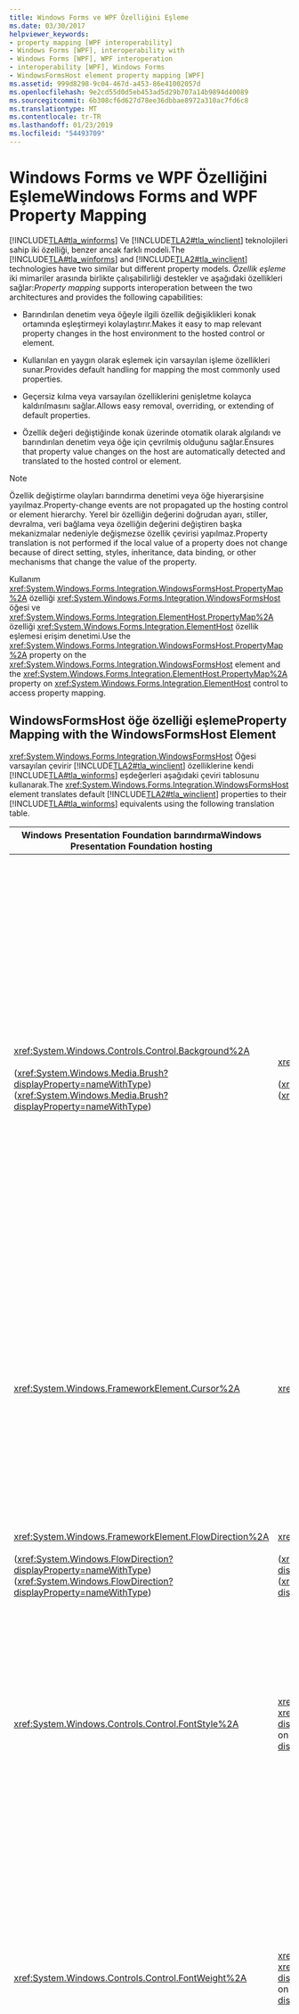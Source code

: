 ```yaml
---
title: Windows Forms ve WPF Özelliğini Eşleme
ms.date: 03/30/2017
helpviewer_keywords:
- property mapping [WPF interoperability]
- Windows Forms [WPF], interoperability with
- Windows Forms [WPF], WPF interoperation
- interoperability [WPF], Windows Forms
- WindowsFormsHost element property mapping [WPF]
ms.assetid: 999d8298-9c04-467d-a453-86e41002057d
ms.openlocfilehash: 9e2cd55d0d5eb453ad5d29b707a14b9894d40089
ms.sourcegitcommit: 6b308cf6d627d78ee36dbbae8972a310ac7fd6c8
ms.translationtype: MT
ms.contentlocale: tr-TR
ms.lasthandoff: 01/23/2019
ms.locfileid: "54493709"
---
```

# <a name="windows-forms-and-wpf-property-mapping"></a><span data-ttu-id="0d30c-102">Windows Forms ve WPF Özelliğini Eşleme</span><span class="sxs-lookup"><span data-stu-id="0d30c-102">Windows Forms and WPF Property Mapping</span></span>
<span data-ttu-id="0d30c-103">[!INCLUDE[TLA#tla_winforms](../../../../includes/tlasharptla-winforms-md.md)] Ve [!INCLUDE[TLA2#tla_winclient](../../../../includes/tla2sharptla-winclient-md.md)] teknolojileri sahip iki özelliği, benzer ancak farklı modeli.</span><span class="sxs-lookup"><span data-stu-id="0d30c-103">The [!INCLUDE[TLA#tla_winforms](../../../../includes/tlasharptla-winforms-md.md)] and [!INCLUDE[TLA2#tla_winclient](../../../../includes/tla2sharptla-winclient-md.md)] technologies have two similar but different property models.</span></span> <span data-ttu-id="0d30c-104">*Özellik eşleme* iki mimariler arasında birlikte çalışabilirliği destekler ve aşağıdaki özellikleri sağlar:</span><span class="sxs-lookup"><span data-stu-id="0d30c-104">*Property mapping* supports interoperation between the two architectures and provides the following capabilities:</span></span>  
  
-   <span data-ttu-id="0d30c-105">Barındırılan denetim veya öğeyle ilgili özellik değişiklikleri konak ortamında eşleştirmeyi kolaylaştırır.</span><span class="sxs-lookup"><span data-stu-id="0d30c-105">Makes it easy to map relevant property changes in the host environment to the hosted control or element.</span></span>  
  
-   <span data-ttu-id="0d30c-106">Kullanılan en yaygın olarak eşlemek için varsayılan işleme özellikleri sunar.</span><span class="sxs-lookup"><span data-stu-id="0d30c-106">Provides default handling for mapping the most commonly used properties.</span></span>  
  
-   <span data-ttu-id="0d30c-107">Geçersiz kılma veya varsayılan özelliklerini genişletme kolayca kaldırılmasını sağlar.</span><span class="sxs-lookup"><span data-stu-id="0d30c-107">Allows easy removal, overriding, or extending of default properties.</span></span>  
  
-   <span data-ttu-id="0d30c-108">Özellik değeri değiştiğinde konak üzerinde otomatik olarak algılandı ve barındırılan denetim veya öğe için çevrilmiş olduğunu sağlar.</span><span class="sxs-lookup"><span data-stu-id="0d30c-108">Ensures that property value changes on the host are automatically detected and translated to the hosted control or element.</span></span>  
  
> [!NOTE]
>  <span data-ttu-id="0d30c-109">Özellik değiştirme olayları barındırma denetimi veya öğe hiyerarşisine yayılmaz.</span><span class="sxs-lookup"><span data-stu-id="0d30c-109">Property-change events are not propagated up the hosting control or element hierarchy.</span></span> <span data-ttu-id="0d30c-110">Yerel bir özelliğin değerini doğrudan ayarı, stiller, devralma, veri bağlama veya özelliğin değerini değiştiren başka mekanizmalar nedeniyle değişmezse özellik çevirisi yapılmaz.</span><span class="sxs-lookup"><span data-stu-id="0d30c-110">Property translation is not performed if the local value of a property does not change because of direct setting, styles, inheritance, data binding, or other mechanisms that change the value of the property.</span></span>  
  
 <span data-ttu-id="0d30c-111">Kullanım <xref:System.Windows.Forms.Integration.WindowsFormsHost.PropertyMap%2A> özelliği <xref:System.Windows.Forms.Integration.WindowsFormsHost> öğesi ve <xref:System.Windows.Forms.Integration.ElementHost.PropertyMap%2A> özelliği <xref:System.Windows.Forms.Integration.ElementHost> özellik eşlemesi erişim denetimi.</span><span class="sxs-lookup"><span data-stu-id="0d30c-111">Use the <xref:System.Windows.Forms.Integration.WindowsFormsHost.PropertyMap%2A> property on the <xref:System.Windows.Forms.Integration.WindowsFormsHost> element and the <xref:System.Windows.Forms.Integration.ElementHost.PropertyMap%2A> property on <xref:System.Windows.Forms.Integration.ElementHost> control to access property mapping.</span></span>  
  
## <a name="property-mapping-with-the-windowsformshost-element"></a><span data-ttu-id="0d30c-112">WindowsFormsHost öğe özelliği eşleme</span><span class="sxs-lookup"><span data-stu-id="0d30c-112">Property Mapping with the WindowsFormsHost Element</span></span>  
 <span data-ttu-id="0d30c-113"><xref:System.Windows.Forms.Integration.WindowsFormsHost> Öğesi varsayılan çevirir [!INCLUDE[TLA2#tla_winclient](../../../../includes/tla2sharptla-winclient-md.md)] özelliklerine kendi [!INCLUDE[TLA#tla_winforms](../../../../includes/tlasharptla-winforms-md.md)] eşdeğerleri aşağıdaki çeviri tablosunu kullanarak.</span><span class="sxs-lookup"><span data-stu-id="0d30c-113">The <xref:System.Windows.Forms.Integration.WindowsFormsHost> element translates default [!INCLUDE[TLA2#tla_winclient](../../../../includes/tla2sharptla-winclient-md.md)] properties to their [!INCLUDE[TLA#tla_winforms](../../../../includes/tlasharptla-winforms-md.md)] equivalents using the following translation table.</span></span>  
  
|<span data-ttu-id="0d30c-114">Windows Presentation Foundation barındırma</span><span class="sxs-lookup"><span data-stu-id="0d30c-114">Windows Presentation Foundation hosting</span></span>|<span data-ttu-id="0d30c-115">Windows Forms</span><span class="sxs-lookup"><span data-stu-id="0d30c-115">Windows Forms</span></span>|<span data-ttu-id="0d30c-116">Birlikte çalışabilirlik davranışı</span><span class="sxs-lookup"><span data-stu-id="0d30c-116">Interoperation behavior</span></span>|  
|---------------------------------------------|-------------------|-----------------------------|  
|<xref:System.Windows.Controls.Control.Background%2A><br /><br /> <span data-ttu-id="0d30c-117">(<xref:System.Windows.Media.Brush?displayProperty=nameWithType>)</span><span class="sxs-lookup"><span data-stu-id="0d30c-117">(<xref:System.Windows.Media.Brush?displayProperty=nameWithType>)</span></span>|<xref:System.Windows.Forms.Control.BackColor%2A><br /><br /> <span data-ttu-id="0d30c-118">(<xref:System.Drawing.Color?displayProperty=nameWithType>)</span><span class="sxs-lookup"><span data-stu-id="0d30c-118">(<xref:System.Drawing.Color?displayProperty=nameWithType>)</span></span>|<span data-ttu-id="0d30c-119"><xref:System.Windows.Forms.Integration.WindowsFormsHost> Öğe kümeleri <xref:System.Windows.Forms.Control.BackColor%2A> barındırılan denetim özelliğini ve <xref:System.Windows.Forms.Control.BackgroundImage%2A> barındırılan denetim özelliği.</span><span class="sxs-lookup"><span data-stu-id="0d30c-119">The <xref:System.Windows.Forms.Integration.WindowsFormsHost> element sets the <xref:System.Windows.Forms.Control.BackColor%2A> property of the hosted control and the <xref:System.Windows.Forms.Control.BackgroundImage%2A> property of the hosted control.</span></span> <span data-ttu-id="0d30c-120">Eşleme, aşağıdaki kurallar kullanılarak gerçekleştirilir:</span><span class="sxs-lookup"><span data-stu-id="0d30c-120">Mapping is performed by using the following rules:</span></span><br /><br /> <span data-ttu-id="0d30c-121">-Eğer <xref:System.Windows.Controls.Control.Background%2A> düz bir renk dönüştürülür ve ayarlamak için kullanılan <xref:System.Windows.Forms.Control.BackColor%2A> barındırılan denetim özelliği.</span><span class="sxs-lookup"><span data-stu-id="0d30c-121">-   If <xref:System.Windows.Controls.Control.Background%2A> is a solid color, it is converted and used to set the <xref:System.Windows.Forms.Control.BackColor%2A> property of the hosted control.</span></span> <span data-ttu-id="0d30c-122"><xref:System.Windows.Forms.Control.BackColor%2A> Özelliği ayarlı değil barındırılan denetiminde barındırılan denetim değerini devralabileceğinden <xref:System.Windows.Forms.Control.BackColor%2A> özelliği.</span><span class="sxs-lookup"><span data-stu-id="0d30c-122">The <xref:System.Windows.Forms.Control.BackColor%2A> property is not set on the hosted control, because the hosted control can inherit the value of the <xref:System.Windows.Forms.Control.BackColor%2A> property.</span></span> <span data-ttu-id="0d30c-123">**Not:**  Barındırılan denetim saydamlık desteklemez.</span><span class="sxs-lookup"><span data-stu-id="0d30c-123">**Note:**  The hosted control does not support transparency.</span></span> <span data-ttu-id="0d30c-124">Atanan herhangi bir renk <xref:System.Windows.Forms.Control.BackColor%2A> 0xFF alfa değeri ile tam opak olması gerekir.</span><span class="sxs-lookup"><span data-stu-id="0d30c-124">Any color assigned to <xref:System.Windows.Forms.Control.BackColor%2A> must be fully opaque, with an alpha value of 0xFF.</span></span> <br /><br /> <span data-ttu-id="0d30c-125">-Eğer <xref:System.Windows.Controls.Control.Background%2A> düz bir renk değil <xref:System.Windows.Forms.Integration.WindowsFormsHost> denetimi oluşturur eşlemden <xref:System.Windows.Controls.Control.Background%2A> özelliği.</span><span class="sxs-lookup"><span data-stu-id="0d30c-125">-   If <xref:System.Windows.Controls.Control.Background%2A> is not a solid color, the <xref:System.Windows.Forms.Integration.WindowsFormsHost> control creates a bitmap from the <xref:System.Windows.Controls.Control.Background%2A> property.</span></span> <span data-ttu-id="0d30c-126"><xref:System.Windows.Forms.Integration.WindowsFormsHost> Denetimi bu bit eşlemi atayan <xref:System.Windows.Forms.Control.BackgroundImage%2A> barındırılan denetim özelliği.</span><span class="sxs-lookup"><span data-stu-id="0d30c-126">The <xref:System.Windows.Forms.Integration.WindowsFormsHost> control assigns this bitmap to the <xref:System.Windows.Forms.Control.BackgroundImage%2A> property of the hosted control.</span></span> <span data-ttu-id="0d30c-127">Bu, saydamlığa benzeyen bir efekti sağlar.</span><span class="sxs-lookup"><span data-stu-id="0d30c-127">This provides an effect which is similar to transparency.</span></span> <span data-ttu-id="0d30c-128">**Not:**  Bu davranışı geçersiz kılmak veya kaldırabilirsiniz <xref:System.Windows.Controls.Control.Background%2A> özellik eşlemesi.</span><span class="sxs-lookup"><span data-stu-id="0d30c-128">**Note:**  You can override this behavior or you can remove the <xref:System.Windows.Controls.Control.Background%2A> property mapping.</span></span>|  
|<xref:System.Windows.FrameworkElement.Cursor%2A>|<xref:System.Windows.Forms.Control.Cursor%2A>|<span data-ttu-id="0d30c-129">Varsayılan eşleme atandı değil, <xref:System.Windows.Forms.Integration.WindowsFormsHost> denetimi erişir, üst hiyerarşisi olan bir üst bulana kadar kendi <xref:System.Windows.FrameworkElement.Cursor%2A> özellik kümesi.</span><span class="sxs-lookup"><span data-stu-id="0d30c-129">If the default mapping has not been reassigned, <xref:System.Windows.Forms.Integration.WindowsFormsHost> control traverses its ancestor hierarchy until it finds an ancestor with its <xref:System.Windows.FrameworkElement.Cursor%2A> property set.</span></span> <span data-ttu-id="0d30c-130">Bu değer en yakın ilgili çevrilir [!INCLUDE[TLA#tla_winforms](../../../../includes/tlasharptla-winforms-md.md)] imleç.</span><span class="sxs-lookup"><span data-stu-id="0d30c-130">This value is translated to the closest corresponding [!INCLUDE[TLA#tla_winforms](../../../../includes/tlasharptla-winforms-md.md)] cursor.</span></span><br /><br /> <span data-ttu-id="0d30c-131">Varsayılan eşlemesini <xref:System.Windows.FrameworkElement.ForceCursor%2A> özelliği yok atadı, geçişi durdurur olan ilk üst <xref:System.Windows.FrameworkElement.ForceCursor%2A> kümesine `true`.</span><span class="sxs-lookup"><span data-stu-id="0d30c-131">If the default mapping for the <xref:System.Windows.FrameworkElement.ForceCursor%2A> property has not been reassigned, the traversal stops on the first ancestor with <xref:System.Windows.FrameworkElement.ForceCursor%2A> set to `true`.</span></span>|  
|<xref:System.Windows.FrameworkElement.FlowDirection%2A><br /><br /> <span data-ttu-id="0d30c-132">(<xref:System.Windows.FlowDirection?displayProperty=nameWithType>)</span><span class="sxs-lookup"><span data-stu-id="0d30c-132">(<xref:System.Windows.FlowDirection?displayProperty=nameWithType>)</span></span>|<xref:System.Windows.Forms.Control.RightToLeft%2A><br /><br /> <span data-ttu-id="0d30c-133">(<xref:System.Windows.Forms.RightToLeft?displayProperty=nameWithType>)</span><span class="sxs-lookup"><span data-stu-id="0d30c-133">(<xref:System.Windows.Forms.RightToLeft?displayProperty=nameWithType>)</span></span>|<span data-ttu-id="0d30c-134"><xref:System.Windows.FlowDirection.LeftToRight> eşlendiği <xref:System.Windows.Forms.RightToLeft.No>.</span><span class="sxs-lookup"><span data-stu-id="0d30c-134"><xref:System.Windows.FlowDirection.LeftToRight> maps to <xref:System.Windows.Forms.RightToLeft.No>.</span></span><br /><br /> <span data-ttu-id="0d30c-135"><xref:System.Windows.FlowDirection.RightToLeft> eşlendiği <xref:System.Windows.Forms.RightToLeft.Yes>.</span><span class="sxs-lookup"><span data-stu-id="0d30c-135"><xref:System.Windows.FlowDirection.RightToLeft> maps to <xref:System.Windows.Forms.RightToLeft.Yes>.</span></span><br /><br /> <span data-ttu-id="0d30c-136"><xref:System.Windows.Forms.RightToLeft.Inherit> eşlenmemiş.</span><span class="sxs-lookup"><span data-stu-id="0d30c-136"><xref:System.Windows.Forms.RightToLeft.Inherit> is not mapped.</span></span><br /><br /> <span data-ttu-id="0d30c-137"><xref:System.Windows.FlowDirection.RightToLeft?displayProperty=nameWithType> eşlendiği <xref:System.Windows.Forms.RightToLeft.Yes?displayProperty=nameWithType>.</span><span class="sxs-lookup"><span data-stu-id="0d30c-137"><xref:System.Windows.FlowDirection.RightToLeft?displayProperty=nameWithType> maps to <xref:System.Windows.Forms.RightToLeft.Yes?displayProperty=nameWithType>.</span></span>|  
|<xref:System.Windows.Controls.Control.FontStyle%2A>|<span data-ttu-id="0d30c-138"><xref:System.Drawing.Font.Style%2A> barındırılan denetim üzerinde <xref:System.Drawing.Font?displayProperty=nameWithType></span><span class="sxs-lookup"><span data-stu-id="0d30c-138"><xref:System.Drawing.Font.Style%2A> on the hosted control's <xref:System.Drawing.Font?displayProperty=nameWithType></span></span>|<span data-ttu-id="0d30c-139">Dizi [!INCLUDE[TLA2#tla_winclient](../../../../includes/tla2sharptla-winclient-md.md)] özellikleri, karşılık gelen içine çevrilir <xref:System.Drawing.Font>.</span><span class="sxs-lookup"><span data-stu-id="0d30c-139">The set of [!INCLUDE[TLA2#tla_winclient](../../../../includes/tla2sharptla-winclient-md.md)] properties is translated into a corresponding <xref:System.Drawing.Font>.</span></span> <span data-ttu-id="0d30c-140">Bu özelliklerden biri değiştiğinde yeni bir <xref:System.Drawing.Font> oluşturulur.</span><span class="sxs-lookup"><span data-stu-id="0d30c-140">When one of these properties changes, a new <xref:System.Drawing.Font> is created.</span></span> <span data-ttu-id="0d30c-141">İçin <xref:System.Windows.FontStyles.Normal%2A>: <xref:System.Drawing.FontStyle.Italic> devre dışı bırakıldı.</span><span class="sxs-lookup"><span data-stu-id="0d30c-141">For <xref:System.Windows.FontStyles.Normal%2A>: <xref:System.Drawing.FontStyle.Italic> is disabled.</span></span> <span data-ttu-id="0d30c-142">İçin <xref:System.Windows.FontStyles.Italic%2A> veya <xref:System.Windows.FontStyles.Oblique%2A>: <xref:System.Drawing.FontStyle.Italic> etkinleştirilir.</span><span class="sxs-lookup"><span data-stu-id="0d30c-142">For <xref:System.Windows.FontStyles.Italic%2A> or <xref:System.Windows.FontStyles.Oblique%2A>: <xref:System.Drawing.FontStyle.Italic> is enabled.</span></span>|  
|<xref:System.Windows.Controls.Control.FontWeight%2A>|<span data-ttu-id="0d30c-143"><xref:System.Drawing.Font.Style%2A> barındırılan denetim üzerinde <xref:System.Drawing.Font?displayProperty=nameWithType></span><span class="sxs-lookup"><span data-stu-id="0d30c-143"><xref:System.Drawing.Font.Style%2A> on the hosted control's <xref:System.Drawing.Font?displayProperty=nameWithType></span></span>|<span data-ttu-id="0d30c-144">Dizi [!INCLUDE[TLA2#tla_winclient](../../../../includes/tla2sharptla-winclient-md.md)] özellikleri, karşılık gelen içine çevrilir <xref:System.Drawing.Font>.</span><span class="sxs-lookup"><span data-stu-id="0d30c-144">The set of [!INCLUDE[TLA2#tla_winclient](../../../../includes/tla2sharptla-winclient-md.md)] properties is translated into a corresponding <xref:System.Drawing.Font>.</span></span> <span data-ttu-id="0d30c-145">Bu özelliklerden biri değiştiğinde yeni bir <xref:System.Drawing.Font> oluşturulur.</span><span class="sxs-lookup"><span data-stu-id="0d30c-145">When one of these properties changes, a new <xref:System.Drawing.Font> is created.</span></span> <span data-ttu-id="0d30c-146">İçin <xref:System.Windows.FontWeights.Black%2A>, <xref:System.Windows.FontWeights.Bold%2A>, <xref:System.Windows.FontWeights.DemiBold%2A>, <xref:System.Windows.FontWeights.ExtraBold%2A>, <xref:System.Windows.FontWeights.Heavy%2A>, <xref:System.Windows.FontWeights.Medium%2A>, <xref:System.Windows.FontWeights.SemiBold%2A>, veya <xref:System.Windows.FontWeights.UltraBold%2A>: <xref:System.Drawing.FontStyle.Bold> etkinleştirilir.</span><span class="sxs-lookup"><span data-stu-id="0d30c-146">For <xref:System.Windows.FontWeights.Black%2A>, <xref:System.Windows.FontWeights.Bold%2A>, <xref:System.Windows.FontWeights.DemiBold%2A>, <xref:System.Windows.FontWeights.ExtraBold%2A>, <xref:System.Windows.FontWeights.Heavy%2A>, <xref:System.Windows.FontWeights.Medium%2A>, <xref:System.Windows.FontWeights.SemiBold%2A>, or <xref:System.Windows.FontWeights.UltraBold%2A>: <xref:System.Drawing.FontStyle.Bold> is enabled.</span></span> <span data-ttu-id="0d30c-147">İçin <xref:System.Windows.FontWeights.ExtraLight%2A>, <xref:System.Windows.FontWeights.Light%2A>, <xref:System.Windows.FontWeights.Normal%2A>, <xref:System.Windows.FontWeights.Regular%2A>, <xref:System.Windows.FontWeights.Thin%2A>, veya <xref:System.Windows.FontWeights.UltraLight%2A>: <xref:System.Drawing.FontStyle.Bold> devre dışı bırakıldı.</span><span class="sxs-lookup"><span data-stu-id="0d30c-147">For <xref:System.Windows.FontWeights.ExtraLight%2A>, <xref:System.Windows.FontWeights.Light%2A>, <xref:System.Windows.FontWeights.Normal%2A>, <xref:System.Windows.FontWeights.Regular%2A>, <xref:System.Windows.FontWeights.Thin%2A>, or <xref:System.Windows.FontWeights.UltraLight%2A>: <xref:System.Drawing.FontStyle.Bold> is disabled.</span></span>|  
|<xref:System.Windows.Controls.Control.FontFamily%2A><br /><br /> <xref:System.Windows.Controls.Control.FontSize%2A><br /><br /> <xref:System.Windows.Controls.Control.FontStretch%2A><br /><br /> <xref:System.Windows.Controls.Control.FontStyle%2A><br /><br /> <xref:System.Windows.Controls.Control.FontWeight%2A>|<xref:System.Windows.Forms.Control.Font%2A><br /><br /> <span data-ttu-id="0d30c-148">(<xref:System.Drawing.Font?displayProperty=nameWithType>)</span><span class="sxs-lookup"><span data-stu-id="0d30c-148">(<xref:System.Drawing.Font?displayProperty=nameWithType>)</span></span>|<span data-ttu-id="0d30c-149">Dizi [!INCLUDE[TLA2#tla_winclient](../../../../includes/tla2sharptla-winclient-md.md)] özellikleri, karşılık gelen içine çevrilir <xref:System.Drawing.Font>.</span><span class="sxs-lookup"><span data-stu-id="0d30c-149">The set of [!INCLUDE[TLA2#tla_winclient](../../../../includes/tla2sharptla-winclient-md.md)] properties is translated into a corresponding <xref:System.Drawing.Font>.</span></span> <span data-ttu-id="0d30c-150">Bu özelliklerden biri değiştiğinde yeni bir <xref:System.Drawing.Font> oluşturulur.</span><span class="sxs-lookup"><span data-stu-id="0d30c-150">When one of these properties changes, a new <xref:System.Drawing.Font> is created.</span></span> <span data-ttu-id="0d30c-151">Barındırılan [!INCLUDE[TLA#tla_winforms](../../../../includes/tlasharptla-winforms-md.md)] denetimi yazı tipi boyutuna göre yeniden boyutlandırır.</span><span class="sxs-lookup"><span data-stu-id="0d30c-151">The hosted [!INCLUDE[TLA#tla_winforms](../../../../includes/tlasharptla-winforms-md.md)] control resizes based on the font size.</span></span><br /><br /> <span data-ttu-id="0d30c-152">Yazı tipi boyutunu [!INCLUDE[TLA2#tla_winclient](../../../../includes/tla2sharptla-winclient-md.md)] bir doksan altıda ve inç olarak ifade edilen [!INCLUDE[TLA#tla_winforms](../../../../includes/tlasharptla-winforms-md.md)] inç bir yetmiş saniye olarak.</span><span class="sxs-lookup"><span data-stu-id="0d30c-152">Font size in [!INCLUDE[TLA2#tla_winclient](../../../../includes/tla2sharptla-winclient-md.md)] is expressed as one ninety-sixth of an inch, and in [!INCLUDE[TLA#tla_winforms](../../../../includes/tlasharptla-winforms-md.md)] as one seventy-second of an inch.</span></span> <span data-ttu-id="0d30c-153">Karşılık gelen dönüştürmedir:</span><span class="sxs-lookup"><span data-stu-id="0d30c-153">The corresponding conversion is:</span></span><br /><br /> [!INCLUDE[TLA#tla_winforms](../../../../includes/tlasharptla-winforms-md.md)] <span data-ttu-id="0d30c-154">yazı tipi boyutu = [!INCLUDE[TLA2#tla_winclient](../../../../includes/tla2sharptla-winclient-md.md)] yazı tipi boyutu \* 72.0 / 96.0.</span><span class="sxs-lookup"><span data-stu-id="0d30c-154">font size = [!INCLUDE[TLA2#tla_winclient](../../../../includes/tla2sharptla-winclient-md.md)] font size \* 72.0 / 96.0.</span></span>|  
|<xref:System.Windows.Controls.Control.Foreground%2A><br /><br /> <span data-ttu-id="0d30c-155">(<xref:System.Windows.Media.Brush?displayProperty=nameWithType>)</span><span class="sxs-lookup"><span data-stu-id="0d30c-155">(<xref:System.Windows.Media.Brush?displayProperty=nameWithType>)</span></span>|<xref:System.Windows.Forms.Control.ForeColor%2A><br /><br /> <span data-ttu-id="0d30c-156">(<xref:System.Drawing.Color?displayProperty=nameWithType>)</span><span class="sxs-lookup"><span data-stu-id="0d30c-156">(<xref:System.Drawing.Color?displayProperty=nameWithType>)</span></span>|<span data-ttu-id="0d30c-157"><xref:System.Windows.Controls.Control.Foreground%2A> Özellik eşlemesi, aşağıdaki kurallar kullanılarak gerçekleştirilir:</span><span class="sxs-lookup"><span data-stu-id="0d30c-157">The <xref:System.Windows.Controls.Control.Foreground%2A> property mapping is performed by using the following rules:</span></span><br /><br /> <span data-ttu-id="0d30c-158">-Eğer <xref:System.Windows.Controls.Control.Foreground%2A> olduğu bir <xref:System.Windows.Media.SolidColorBrush>, kullanın <xref:System.Windows.Media.SolidColorBrush.Color%2A> için <xref:System.Windows.Forms.Control.ForeColor%2A>.</span><span class="sxs-lookup"><span data-stu-id="0d30c-158">-   If <xref:System.Windows.Controls.Control.Foreground%2A> is a <xref:System.Windows.Media.SolidColorBrush>, use <xref:System.Windows.Media.SolidColorBrush.Color%2A> for <xref:System.Windows.Forms.Control.ForeColor%2A>.</span></span><br /><span data-ttu-id="0d30c-159">-Eğer <xref:System.Windows.Controls.Control.Foreground%2A> olduğu bir <xref:System.Windows.Media.GradientBrush>, rengi kullanma <xref:System.Windows.Media.GradientStop> için en düşük bir uzaklık değeri ile <xref:System.Windows.Forms.Control.ForeColor%2A>.</span><span class="sxs-lookup"><span data-stu-id="0d30c-159">-   If <xref:System.Windows.Controls.Control.Foreground%2A> is a <xref:System.Windows.Media.GradientBrush>, use the color of the <xref:System.Windows.Media.GradientStop> with the lowest offset value for <xref:System.Windows.Forms.Control.ForeColor%2A>.</span></span><br /><span data-ttu-id="0d30c-160">-İçin diğer <xref:System.Windows.Media.Brush> yazın, bırakın <xref:System.Windows.Forms.Control.ForeColor%2A> değişmez.</span><span class="sxs-lookup"><span data-stu-id="0d30c-160">-   For any other <xref:System.Windows.Media.Brush> type, leave <xref:System.Windows.Forms.Control.ForeColor%2A> unchanged.</span></span> <span data-ttu-id="0d30c-161">Başka bir deyişle varsayılan değer kullanılır.</span><span class="sxs-lookup"><span data-stu-id="0d30c-161">This means the default is used.</span></span>|  
|<xref:System.Windows.UIElement.IsEnabled%2A>|<xref:System.Windows.Forms.Control.Enabled%2A>|<span data-ttu-id="0d30c-162">Zaman <xref:System.Windows.UIElement.IsEnabled%2A> ayarlanan <xref:System.Windows.Forms.Integration.WindowsFormsHost> öğe kümeleri <xref:System.Windows.Forms.Control.Enabled%2A> barındırılan denetim özelliği.</span><span class="sxs-lookup"><span data-stu-id="0d30c-162">When <xref:System.Windows.UIElement.IsEnabled%2A> is set, <xref:System.Windows.Forms.Integration.WindowsFormsHost> element sets the <xref:System.Windows.Forms.Control.Enabled%2A> property on the hosted control.</span></span>|  
|<xref:System.Windows.Controls.Control.Padding%2A>|<xref:System.Windows.Forms.Control.Padding%2A>|<span data-ttu-id="0d30c-163">Tüm dört değerden <xref:System.Windows.Forms.Control.Padding%2A> barındırılan özelliği [!INCLUDE[TLA#tla_winforms](../../../../includes/tlasharptla-winforms-md.md)] denetimi aynı ayarlanır <xref:System.Windows.Thickness> değeri.</span><span class="sxs-lookup"><span data-stu-id="0d30c-163">All four values of the <xref:System.Windows.Forms.Control.Padding%2A> property on the hosted [!INCLUDE[TLA#tla_winforms](../../../../includes/tlasharptla-winforms-md.md)] control are set to the same <xref:System.Windows.Thickness> value.</span></span><br /><br /> <span data-ttu-id="0d30c-164">-Değerleri büyük <xref:System.Int32.MaxValue> ayarlandığından <xref:System.Int32.MaxValue>.</span><span class="sxs-lookup"><span data-stu-id="0d30c-164">-   Values greater than <xref:System.Int32.MaxValue> are set to <xref:System.Int32.MaxValue>.</span></span><br /><span data-ttu-id="0d30c-165">-Değerleri küçüktür <xref:System.Int32.MinValue> ayarlandığından <xref:System.Int32.MinValue>.</span><span class="sxs-lookup"><span data-stu-id="0d30c-165">-   Values less than <xref:System.Int32.MinValue> are set to <xref:System.Int32.MinValue>.</span></span>|  
|<xref:System.Windows.UIElement.Visibility%2A>|<xref:System.Windows.Forms.Control.Visible%2A>|<span data-ttu-id="0d30c-166">-   <xref:System.Windows.Visibility.Visible> eşlendiği <xref:System.Windows.Forms.Control.Visible%2A>  =  `true`.</span><span class="sxs-lookup"><span data-stu-id="0d30c-166">-   <xref:System.Windows.Visibility.Visible> maps to <xref:System.Windows.Forms.Control.Visible%2A> = `true`.</span></span> <span data-ttu-id="0d30c-167">Barındırılan [!INCLUDE[TLA#tla_winforms](../../../../includes/tlasharptla-winforms-md.md)] denetimi görünür.</span><span class="sxs-lookup"><span data-stu-id="0d30c-167">The hosted [!INCLUDE[TLA#tla_winforms](../../../../includes/tlasharptla-winforms-md.md)] control is visible.</span></span> <span data-ttu-id="0d30c-168">Açık olarak ayarlama <xref:System.Windows.Forms.Control.Visible%2A> özelliği için barındırılan denetimde `false` önerilmez.</span><span class="sxs-lookup"><span data-stu-id="0d30c-168">Explicitly setting the <xref:System.Windows.Forms.Control.Visible%2A> property on the hosted control to `false` is not recommended.</span></span><br /><span data-ttu-id="0d30c-169">-   <xref:System.Windows.Visibility.Collapsed> eşlendiği <xref:System.Windows.Forms.Control.Visible%2A>  =  `true` veya `false`.</span><span class="sxs-lookup"><span data-stu-id="0d30c-169">-   <xref:System.Windows.Visibility.Collapsed> maps to <xref:System.Windows.Forms.Control.Visible%2A> = `true` or `false`.</span></span> <span data-ttu-id="0d30c-170">Barındırılan [!INCLUDE[TLA#tla_winforms](../../../../includes/tlasharptla-winforms-md.md)] denetimi çizilmez ve alanı daraltılır.</span><span class="sxs-lookup"><span data-stu-id="0d30c-170">The hosted [!INCLUDE[TLA#tla_winforms](../../../../includes/tlasharptla-winforms-md.md)] control is not drawn, and its area is collapsed.</span></span><br /><span data-ttu-id="0d30c-171">-   <xref:System.Windows.Visibility.Hidden> : Barındırılan [!INCLUDE[TLA#tla_winforms](../../../../includes/tlasharptla-winforms-md.md)] denetimi düzende yer kaplayan, ancak görünür değil.</span><span class="sxs-lookup"><span data-stu-id="0d30c-171">-   <xref:System.Windows.Visibility.Hidden> : The hosted [!INCLUDE[TLA#tla_winforms](../../../../includes/tlasharptla-winforms-md.md)] control occupies space in the layout, but is not visible.</span></span> <span data-ttu-id="0d30c-172">Bu durumda, <xref:System.Windows.Forms.Control.Visible%2A> özelliği `true`.</span><span class="sxs-lookup"><span data-stu-id="0d30c-172">In this case, the <xref:System.Windows.Forms.Control.Visible%2A> property is set to `true`.</span></span> <span data-ttu-id="0d30c-173">Açık olarak ayarlama <xref:System.Windows.Forms.Control.Visible%2A> özelliği için barındırılan denetimde `false` önerilmez.</span><span class="sxs-lookup"><span data-stu-id="0d30c-173">Explicitly setting the <xref:System.Windows.Forms.Control.Visible%2A> property on the hosted control to `false` is not recommended.</span></span>|  
  
 <span data-ttu-id="0d30c-174">Kapsayıcı öğeler üzerinde iliştirilmiş özellikler tarafından tam olarak desteklenmektedir <xref:System.Windows.Forms.Integration.WindowsFormsHost> öğesi.</span><span class="sxs-lookup"><span data-stu-id="0d30c-174">Attached properties on container elements are fully supported by the <xref:System.Windows.Forms.Integration.WindowsFormsHost> element.</span></span>  
  
 <span data-ttu-id="0d30c-175">Daha fazla bilgi için [izlenecek yol: WindowsFormsHost Öğesi kullanarak özellikleri eşleme](../../../../docs/framework/wpf/advanced/walkthrough-mapping-properties-using-the-windowsformshost-element.md).</span><span class="sxs-lookup"><span data-stu-id="0d30c-175">For more information, see [Walkthrough: Mapping Properties Using the WindowsFormsHost Element](../../../../docs/framework/wpf/advanced/walkthrough-mapping-properties-using-the-windowsformshost-element.md).</span></span>  
  
## <a name="updates-to-parent-properties"></a><span data-ttu-id="0d30c-176">Üst özellikleri için güncelleştirmeler</span><span class="sxs-lookup"><span data-stu-id="0d30c-176">Updates to Parent Properties</span></span>  
 <span data-ttu-id="0d30c-177">Çoğu üst özelliklerde yapılan değişiklikler, barındırılan alt denetimin bildirimleri neden.</span><span class="sxs-lookup"><span data-stu-id="0d30c-177">Changes to most parent properties cause notifications to the hosted child control.</span></span> <span data-ttu-id="0d30c-178">Aşağıdaki liste değerleri değiştiğinde bildirim neden olmaz özellikleri açıklar.</span><span class="sxs-lookup"><span data-stu-id="0d30c-178">The following list describes properties which do not cause notifications when their values change.</span></span>  
  
-   <xref:System.Windows.Controls.Control.Background%2A>  
  
-   <xref:System.Windows.FrameworkElement.Cursor%2A>  
  
-   <xref:System.Windows.FrameworkElement.ForceCursor%2A>  
  
-   <xref:System.Windows.UIElement.Visibility%2A>  
  
 <span data-ttu-id="0d30c-179">Örneğin değerini değiştirirseniz, <xref:System.Windows.Controls.Control.Background%2A> özelliği <xref:System.Windows.Forms.Integration.WindowsFormsHost> öğesi <xref:System.Windows.Forms.Control.BackColor%2A> barındırılan denetim özelliği değiştirmez.</span><span class="sxs-lookup"><span data-stu-id="0d30c-179">For example, if you change the value of the <xref:System.Windows.Controls.Control.Background%2A> property of the <xref:System.Windows.Forms.Integration.WindowsFormsHost> element, the <xref:System.Windows.Forms.Control.BackColor%2A> property of the hosted control does not change.</span></span>  
  
## <a name="property-mapping-with-the-elementhost-control"></a><span data-ttu-id="0d30c-180">ElementHost Denetimi ile özellik eşlemesi</span><span class="sxs-lookup"><span data-stu-id="0d30c-180">Property Mapping with the ElementHost Control</span></span>  
 <span data-ttu-id="0d30c-181">Yerleşik değişiklik bildirimi aşağıdaki özellikleri sağlar.</span><span class="sxs-lookup"><span data-stu-id="0d30c-181">The following properties provide built-in change notification.</span></span> <span data-ttu-id="0d30c-182">Çağırmayın <xref:System.Windows.FrameworkElement.OnPropertyChanged%2A> bu özellikleri eşlerken yöntemi:</span><span class="sxs-lookup"><span data-stu-id="0d30c-182">Do not call the <xref:System.Windows.FrameworkElement.OnPropertyChanged%2A> method when you are mapping these properties:</span></span>  
  
-   <span data-ttu-id="0d30c-183">AutoSize</span><span class="sxs-lookup"><span data-stu-id="0d30c-183">AutoSize</span></span>  
  
-   <span data-ttu-id="0d30c-184">Arka plan rengi</span><span class="sxs-lookup"><span data-stu-id="0d30c-184">BackColor</span></span>  
  
-   <span data-ttu-id="0d30c-185">BackgroundImage</span><span class="sxs-lookup"><span data-stu-id="0d30c-185">BackgroundImage</span></span>  
  
-   <span data-ttu-id="0d30c-186">BackgroundImageLayout</span><span class="sxs-lookup"><span data-stu-id="0d30c-186">BackgroundImageLayout</span></span>  
  
-   <span data-ttu-id="0d30c-187">BindingContext</span><span class="sxs-lookup"><span data-stu-id="0d30c-187">BindingContext</span></span>  
  
-   <span data-ttu-id="0d30c-188">CausesValidation</span><span class="sxs-lookup"><span data-stu-id="0d30c-188">CausesValidation</span></span>  
  
-   <span data-ttu-id="0d30c-189">ContextMenu</span><span class="sxs-lookup"><span data-stu-id="0d30c-189">ContextMenu</span></span>  
  
-   <span data-ttu-id="0d30c-190">ContextMenuStrip</span><span class="sxs-lookup"><span data-stu-id="0d30c-190">ContextMenuStrip</span></span>  
  
-   <span data-ttu-id="0d30c-191">İmleç</span><span class="sxs-lookup"><span data-stu-id="0d30c-191">Cursor</span></span>  
  
-   <span data-ttu-id="0d30c-192">Dock</span><span class="sxs-lookup"><span data-stu-id="0d30c-192">Dock</span></span>  
  
-   <span data-ttu-id="0d30c-193">Etkin</span><span class="sxs-lookup"><span data-stu-id="0d30c-193">Enabled</span></span>  
  
-   <span data-ttu-id="0d30c-194">Yazı tipi</span><span class="sxs-lookup"><span data-stu-id="0d30c-194">Font</span></span>  
  
-   <span data-ttu-id="0d30c-195">ForeColor</span><span class="sxs-lookup"><span data-stu-id="0d30c-195">ForeColor</span></span>  
  
-   <span data-ttu-id="0d30c-196">Konum</span><span class="sxs-lookup"><span data-stu-id="0d30c-196">Location</span></span>  
  
-   <span data-ttu-id="0d30c-197">Kenar boşluğu</span><span class="sxs-lookup"><span data-stu-id="0d30c-197">Margin</span></span>  
  
-   <span data-ttu-id="0d30c-198">Doldurma</span><span class="sxs-lookup"><span data-stu-id="0d30c-198">Padding</span></span>  
  
-   <span data-ttu-id="0d30c-199">Üst öğe</span><span class="sxs-lookup"><span data-stu-id="0d30c-199">Parent</span></span>  
  
-   <span data-ttu-id="0d30c-200">Bölge</span><span class="sxs-lookup"><span data-stu-id="0d30c-200">Region</span></span>  
  
-   <span data-ttu-id="0d30c-201">RightToLeft</span><span class="sxs-lookup"><span data-stu-id="0d30c-201">RightToLeft</span></span>  
  
-   <span data-ttu-id="0d30c-202">Boyut</span><span class="sxs-lookup"><span data-stu-id="0d30c-202">Size</span></span>  
  
-   <span data-ttu-id="0d30c-203">TabIndex</span><span class="sxs-lookup"><span data-stu-id="0d30c-203">TabIndex</span></span>  
  
-   <span data-ttu-id="0d30c-204">Sekme durağı</span><span class="sxs-lookup"><span data-stu-id="0d30c-204">TabStop</span></span>  
  
-   <span data-ttu-id="0d30c-205">Metin</span><span class="sxs-lookup"><span data-stu-id="0d30c-205">Text</span></span>  
  
-   <span data-ttu-id="0d30c-206">Görünür</span><span class="sxs-lookup"><span data-stu-id="0d30c-206">Visible</span></span>  
  
 <span data-ttu-id="0d30c-207"><xref:System.Windows.Forms.Integration.ElementHost> Denetimi varsayılan çevirir [!INCLUDE[TLA#tla_winforms](../../../../includes/tlasharptla-winforms-md.md)] özelliklerine kendi [!INCLUDE[TLA2#tla_winclient](../../../../includes/tla2sharptla-winclient-md.md)] eşdeğerleri aşağıdaki çeviri tablosunu kullanarak.</span><span class="sxs-lookup"><span data-stu-id="0d30c-207">The <xref:System.Windows.Forms.Integration.ElementHost> control translates default [!INCLUDE[TLA#tla_winforms](../../../../includes/tlasharptla-winforms-md.md)] properties to their [!INCLUDE[TLA2#tla_winclient](../../../../includes/tla2sharptla-winclient-md.md)] equivalents by using the following translation table.</span></span>  
  
 <span data-ttu-id="0d30c-208">Daha fazla bilgi için [izlenecek yol: ElementHost denetimini kullanarak özellikleri eşleme](../../../../docs/framework/wpf/advanced/walkthrough-mapping-properties-using-the-elementhost-control.md).</span><span class="sxs-lookup"><span data-stu-id="0d30c-208">For more information, see [Walkthrough: Mapping Properties Using the ElementHost Control](../../../../docs/framework/wpf/advanced/walkthrough-mapping-properties-using-the-elementhost-control.md).</span></span>  
  
|<span data-ttu-id="0d30c-209">Windows Forms barındırma</span><span class="sxs-lookup"><span data-stu-id="0d30c-209">Windows Forms hosting</span></span>|<span data-ttu-id="0d30c-210">Windows Presentation Foundation</span><span class="sxs-lookup"><span data-stu-id="0d30c-210">Windows Presentation Foundation</span></span>|<span data-ttu-id="0d30c-211">Birlikte çalışabilirlik davranışı</span><span class="sxs-lookup"><span data-stu-id="0d30c-211">Interoperation behavior</span></span>|  
|---------------------------|-------------------------------------|-----------------------------|  
|<xref:System.Windows.Forms.Control.BackColor%2A><br /><br /> <span data-ttu-id="0d30c-212">(<xref:System.Drawing.Color?displayProperty=nameWithType>)</span><span class="sxs-lookup"><span data-stu-id="0d30c-212">(<xref:System.Drawing.Color?displayProperty=nameWithType>)</span></span>|<xref:System.Windows.Controls.Control.Background%2A><br /><br /> <span data-ttu-id="0d30c-213">(<xref:System.Windows.Media.Brush?displayProperty=nameWithType>) barındırılan öğenin</span><span class="sxs-lookup"><span data-stu-id="0d30c-213">(<xref:System.Windows.Media.Brush?displayProperty=nameWithType>) on the hosted element</span></span>|<span data-ttu-id="0d30c-214">Bu özellik ayarı ile yeniden çizmeyi zorlar bir <xref:System.Windows.Media.ImageBrush>.</span><span class="sxs-lookup"><span data-stu-id="0d30c-214">Setting this property forces a repaint with an <xref:System.Windows.Media.ImageBrush>.</span></span> <span data-ttu-id="0d30c-215">Varsa <xref:System.Windows.Forms.Integration.ElementHost.BackColorTransparent%2A> özelliği `false` (varsayılan değer) bu <xref:System.Windows.Media.ImageBrush> görüntüsünü temel <xref:System.Windows.Forms.Integration.ElementHost> dahil olmak üzere, denetimi kendi <xref:System.Windows.Forms.Control.BackColor%2A>, <xref:System.Windows.Forms.Control.BackgroundImage%2A>, <xref:System.Windows.Forms.Control.BackgroundImageLayout%2A> özellikleri ve ekli Boya işleyicileri.</span><span class="sxs-lookup"><span data-stu-id="0d30c-215">If the <xref:System.Windows.Forms.Integration.ElementHost.BackColorTransparent%2A> property is set to `false` (the default value), this <xref:System.Windows.Media.ImageBrush> is based on the appearance of the <xref:System.Windows.Forms.Integration.ElementHost> control, including its <xref:System.Windows.Forms.Control.BackColor%2A>, <xref:System.Windows.Forms.Control.BackgroundImage%2A>, <xref:System.Windows.Forms.Control.BackgroundImageLayout%2A> properties, and any attached paint handlers.</span></span><br /><br /> <span data-ttu-id="0d30c-216">Varsa <xref:System.Windows.Forms.Integration.ElementHost.BackColorTransparent%2A> özelliği `true`, <xref:System.Windows.Media.ImageBrush> görüntüsünü temel <xref:System.Windows.Forms.Integration.ElementHost> üst öğenin dahil olmak üzere, denetimin üst <xref:System.Windows.Forms.Control.BackColor%2A>, <xref:System.Windows.Forms.Control.BackgroundImage%2A>, <xref:System.Windows.Forms.Control.BackgroundImageLayout%2A> özellikleri ve ekli Boya işleyicileri.</span><span class="sxs-lookup"><span data-stu-id="0d30c-216">If the <xref:System.Windows.Forms.Integration.ElementHost.BackColorTransparent%2A> property is set to `true`, the <xref:System.Windows.Media.ImageBrush> is based on the appearance of the <xref:System.Windows.Forms.Integration.ElementHost> control's parent, including the parent's <xref:System.Windows.Forms.Control.BackColor%2A>, <xref:System.Windows.Forms.Control.BackgroundImage%2A>, <xref:System.Windows.Forms.Control.BackgroundImageLayout%2A> properties, and any attached paint handlers.</span></span>|  
|<xref:System.Windows.Forms.Control.BackgroundImage%2A><br /><br /> <span data-ttu-id="0d30c-217">(<xref:System.Drawing.Image?displayProperty=nameWithType>)</span><span class="sxs-lookup"><span data-stu-id="0d30c-217">(<xref:System.Drawing.Image?displayProperty=nameWithType>)</span></span>|<xref:System.Windows.Controls.Control.Background%2A><br /><br /> <span data-ttu-id="0d30c-218">(<xref:System.Windows.Media.Brush?displayProperty=nameWithType>) barındırılan öğenin</span><span class="sxs-lookup"><span data-stu-id="0d30c-218">(<xref:System.Windows.Media.Brush?displayProperty=nameWithType>) on the hosted element</span></span>|<span data-ttu-id="0d30c-219">Bu özelliği ayarlamak için açıklanan aynı davranışa neden <xref:System.Windows.Forms.Control.BackColor%2A> eşleme.</span><span class="sxs-lookup"><span data-stu-id="0d30c-219">Setting this property causes the same behavior described for the <xref:System.Windows.Forms.Control.BackColor%2A> mapping.</span></span>|  
|<xref:System.Windows.Forms.Control.BackgroundImageLayout%2A>|<xref:System.Windows.Controls.Control.Background%2A><br /><br /> <span data-ttu-id="0d30c-220">(<xref:System.Windows.Media.Brush?displayProperty=nameWithType>) barındırılan öğenin</span><span class="sxs-lookup"><span data-stu-id="0d30c-220">(<xref:System.Windows.Media.Brush?displayProperty=nameWithType>) on the hosted element</span></span>|<span data-ttu-id="0d30c-221">Bu özelliği ayarlamak için açıklanan aynı davranışa neden <xref:System.Windows.Forms.Control.BackColor%2A> eşleme.</span><span class="sxs-lookup"><span data-stu-id="0d30c-221">Setting this property causes the same behavior described for the <xref:System.Windows.Forms.Control.BackColor%2A> mapping.</span></span>|  
|<xref:System.Windows.Forms.Control.Cursor%2A><br /><br /> <span data-ttu-id="0d30c-222">(<xref:System.Windows.Forms.Cursor?displayProperty=nameWithType>)</span><span class="sxs-lookup"><span data-stu-id="0d30c-222">(<xref:System.Windows.Forms.Cursor?displayProperty=nameWithType>)</span></span>|<xref:System.Windows.FrameworkElement.Cursor%2A><br /><br /> <span data-ttu-id="0d30c-223">(<xref:System.Windows.Input.Cursor?displayProperty=nameWithType>)</span><span class="sxs-lookup"><span data-stu-id="0d30c-223">(<xref:System.Windows.Input.Cursor?displayProperty=nameWithType>)</span></span>|<span data-ttu-id="0d30c-224">[!INCLUDE[TLA#tla_winforms](../../../../includes/tlasharptla-winforms-md.md)] Karşılık gelen standart imleç çevrilir [!INCLUDE[TLA2#tla_winclient](../../../../includes/tla2sharptla-winclient-md.md)] standart imleç.</span><span class="sxs-lookup"><span data-stu-id="0d30c-224">The [!INCLUDE[TLA#tla_winforms](../../../../includes/tlasharptla-winforms-md.md)] standard cursor is translated to the corresponding [!INCLUDE[TLA2#tla_winclient](../../../../includes/tla2sharptla-winclient-md.md)] standard cursor.</span></span> <span data-ttu-id="0d30c-225">Varsa [!INCLUDE[TLA#tla_winforms](../../../../includes/tlasharptla-winforms-md.md)] standart bir imleç değil varsayılan atanır.</span><span class="sxs-lookup"><span data-stu-id="0d30c-225">If the [!INCLUDE[TLA#tla_winforms](../../../../includes/tlasharptla-winforms-md.md)] is not a standard cursor, the default is assigned.</span></span>|  
|<xref:System.Windows.Forms.Control.Enabled%2A>|<xref:System.Windows.UIElement.IsEnabled%2A>|<span data-ttu-id="0d30c-226">Zaman <xref:System.Windows.Forms.Control.Enabled%2A> ayarlanan <xref:System.Windows.Forms.Integration.ElementHost> denetim kümeleri <xref:System.Windows.UIElement.IsEnabled%2A> barındırılan özelliği.</span><span class="sxs-lookup"><span data-stu-id="0d30c-226">When <xref:System.Windows.Forms.Control.Enabled%2A> is set, the <xref:System.Windows.Forms.Integration.ElementHost> control sets the <xref:System.Windows.UIElement.IsEnabled%2A> property on the hosted element.</span></span>|  
|<xref:System.Windows.Forms.Control.Font%2A><br /><br /> <span data-ttu-id="0d30c-227">(<xref:System.Drawing.Font?displayProperty=nameWithType>)</span><span class="sxs-lookup"><span data-stu-id="0d30c-227">(<xref:System.Drawing.Font?displayProperty=nameWithType>)</span></span>|<xref:System.Windows.Controls.Control.FontFamily%2A><br /><br /> <xref:System.Windows.Controls.Control.FontSize%2A><br /><br /> <xref:System.Windows.Controls.Control.FontStretch%2A><br /><br /> <xref:System.Windows.Controls.Control.FontStyle%2A><br /><br /> <xref:System.Windows.Controls.Control.FontWeight%2A>|<span data-ttu-id="0d30c-228"><xref:System.Windows.Forms.Control.Font%2A> Değerine karşılık gelen bir kümesi olarak çevrilir [!INCLUDE[TLA2#tla_winclient](../../../../includes/tla2sharptla-winclient-md.md)] yazı tipi özellikleri.</span><span class="sxs-lookup"><span data-stu-id="0d30c-228">The <xref:System.Windows.Forms.Control.Font%2A> value is translated into a corresponding set of [!INCLUDE[TLA2#tla_winclient](../../../../includes/tla2sharptla-winclient-md.md)] font properties.</span></span>|  
|<xref:System.Drawing.Font.Bold%2A>|<span data-ttu-id="0d30c-229"><xref:System.Windows.Controls.Control.FontWeight%2A> barındırılan</span><span class="sxs-lookup"><span data-stu-id="0d30c-229"><xref:System.Windows.Controls.Control.FontWeight%2A> on hosted element</span></span>|<span data-ttu-id="0d30c-230">Varsa <xref:System.Drawing.Font.Bold%2A> olduğu `true`, <xref:System.Windows.Controls.Control.FontWeight%2A> ayarlanır <xref:System.Windows.FontWeights.Bold%2A>.</span><span class="sxs-lookup"><span data-stu-id="0d30c-230">If <xref:System.Drawing.Font.Bold%2A> is `true`, <xref:System.Windows.Controls.Control.FontWeight%2A> is set to <xref:System.Windows.FontWeights.Bold%2A>.</span></span><br /><br /> <span data-ttu-id="0d30c-231">Varsa <xref:System.Drawing.Font.Bold%2A> olduğu `false`, <xref:System.Windows.Controls.Control.FontWeight%2A> ayarlanır <xref:System.Windows.FontWeights.Normal%2A>.</span><span class="sxs-lookup"><span data-stu-id="0d30c-231">If <xref:System.Drawing.Font.Bold%2A> is `false`, <xref:System.Windows.Controls.Control.FontWeight%2A> is set to <xref:System.Windows.FontWeights.Normal%2A>.</span></span>|  
|<xref:System.Drawing.Font.Italic%2A>|<span data-ttu-id="0d30c-232"><xref:System.Windows.Controls.Control.FontStyle%2A> barındırılan</span><span class="sxs-lookup"><span data-stu-id="0d30c-232"><xref:System.Windows.Controls.Control.FontStyle%2A> on hosted element</span></span>|<span data-ttu-id="0d30c-233">Varsa <xref:System.Drawing.Font.Italic%2A> olduğu `true`, <xref:System.Windows.Controls.Control.FontStyle%2A> ayarlanır <xref:System.Windows.FontStyles.Italic%2A>.</span><span class="sxs-lookup"><span data-stu-id="0d30c-233">If <xref:System.Drawing.Font.Italic%2A> is `true`, <xref:System.Windows.Controls.Control.FontStyle%2A> is set to <xref:System.Windows.FontStyles.Italic%2A>.</span></span><br /><br /> <span data-ttu-id="0d30c-234">Varsa <xref:System.Drawing.Font.Italic%2A> olduğu `false`, <xref:System.Windows.Controls.Control.FontStyle%2A> ayarlanır <xref:System.Windows.FontStyles.Normal%2A>.</span><span class="sxs-lookup"><span data-stu-id="0d30c-234">If <xref:System.Drawing.Font.Italic%2A> is `false`, <xref:System.Windows.Controls.Control.FontStyle%2A> is set to <xref:System.Windows.FontStyles.Normal%2A>.</span></span>|  
|<xref:System.Drawing.Font.Strikeout%2A>|<span data-ttu-id="0d30c-235"><xref:System.Windows.TextDecorations> barındırılan</span><span class="sxs-lookup"><span data-stu-id="0d30c-235"><xref:System.Windows.TextDecorations> on hosted element</span></span>|<span data-ttu-id="0d30c-236">Yalnızca barındırırken geçerli bir <xref:System.Windows.Controls.TextBlock> denetimi.</span><span class="sxs-lookup"><span data-stu-id="0d30c-236">Applies only when hosting a <xref:System.Windows.Controls.TextBlock> control.</span></span>|  
|<xref:System.Drawing.Font.Underline%2A>|<span data-ttu-id="0d30c-237"><xref:System.Windows.TextDecorations> barındırılan</span><span class="sxs-lookup"><span data-stu-id="0d30c-237"><xref:System.Windows.TextDecorations> on hosted element</span></span>|<span data-ttu-id="0d30c-238">Yalnızca barındırırken geçerli bir <xref:System.Windows.Controls.TextBlock> denetimi.</span><span class="sxs-lookup"><span data-stu-id="0d30c-238">Applies only when hosting a <xref:System.Windows.Controls.TextBlock> control.</span></span>|  
|<xref:System.Windows.Forms.Control.RightToLeft%2A><br /><br /> <span data-ttu-id="0d30c-239">(<xref:System.Windows.Forms.RightToLeft?displayProperty=nameWithType>)</span><span class="sxs-lookup"><span data-stu-id="0d30c-239">(<xref:System.Windows.Forms.RightToLeft?displayProperty=nameWithType>)</span></span>|<xref:System.Windows.FrameworkElement.FlowDirection%2A><br /><br /> <span data-ttu-id="0d30c-240">(<xref:System.Windows.FlowDirection>)</span><span class="sxs-lookup"><span data-stu-id="0d30c-240">(<xref:System.Windows.FlowDirection>)</span></span>|<span data-ttu-id="0d30c-241"><xref:System.Windows.Forms.RightToLeft.No> eşlendiği <xref:System.Windows.FlowDirection.LeftToRight>.</span><span class="sxs-lookup"><span data-stu-id="0d30c-241"><xref:System.Windows.Forms.RightToLeft.No> maps to <xref:System.Windows.FlowDirection.LeftToRight>.</span></span><br /><br /> <span data-ttu-id="0d30c-242"><xref:System.Windows.Forms.RightToLeft.Yes> eşlendiği <xref:System.Windows.FlowDirection.RightToLeft>.</span><span class="sxs-lookup"><span data-stu-id="0d30c-242"><xref:System.Windows.Forms.RightToLeft.Yes> maps to <xref:System.Windows.FlowDirection.RightToLeft>.</span></span>|  
|<xref:System.Windows.Forms.Control.Visible%2A>|<xref:System.Windows.UIElement.Visibility%2A>|<span data-ttu-id="0d30c-243"><xref:System.Windows.Forms.Integration.ElementHost> Denetim kümeleri <xref:System.Windows.UIElement.Visibility%2A> aşağıdaki kuralları kullanarak barındırılan öğesindeki özelliği:</span><span class="sxs-lookup"><span data-stu-id="0d30c-243">The <xref:System.Windows.Forms.Integration.ElementHost> control sets the <xref:System.Windows.UIElement.Visibility%2A> property on the hosted element by using the following rules:</span></span><br /><br /> <span data-ttu-id="0d30c-244">-   <xref:System.Windows.Forms.Control.Visible%2A> = `true` eşlendiği <xref:System.Windows.Visibility.Visible>.</span><span class="sxs-lookup"><span data-stu-id="0d30c-244">-   <xref:System.Windows.Forms.Control.Visible%2A> = `true` maps to <xref:System.Windows.Visibility.Visible>.</span></span><br /><span data-ttu-id="0d30c-245">-   <xref:System.Windows.Forms.Control.Visible%2A> = `false` eşlendiği <xref:System.Windows.Visibility.Hidden>.</span><span class="sxs-lookup"><span data-stu-id="0d30c-245">-   <xref:System.Windows.Forms.Control.Visible%2A> = `false` maps to <xref:System.Windows.Visibility.Hidden>.</span></span>|  
  
## <a name="see-also"></a><span data-ttu-id="0d30c-246">Ayrıca bkz.</span><span class="sxs-lookup"><span data-stu-id="0d30c-246">See also</span></span>
- <xref:System.Windows.Forms.Integration.ElementHost>
- <xref:System.Windows.Forms.Integration.WindowsFormsHost>
- [<span data-ttu-id="0d30c-247">WPF ve Win32 Birlikte Çalışması</span><span class="sxs-lookup"><span data-stu-id="0d30c-247">WPF and Win32 Interoperation</span></span>](../../../../docs/framework/wpf/advanced/wpf-and-win32-interoperation.md)
- [<span data-ttu-id="0d30c-248">WPF ve Windows Forms Birlikte Çalışması</span><span class="sxs-lookup"><span data-stu-id="0d30c-248">WPF and Windows Forms Interoperation</span></span>](../../../../docs/framework/wpf/advanced/wpf-and-windows-forms-interoperation.md)
- [<span data-ttu-id="0d30c-249">İzlenecek yol: WindowsFormsHost Öğesi kullanarak özellikleri eşleme</span><span class="sxs-lookup"><span data-stu-id="0d30c-249">Walkthrough: Mapping Properties Using the WindowsFormsHost Element</span></span>](../../../../docs/framework/wpf/advanced/walkthrough-mapping-properties-using-the-windowsformshost-element.md)
- [<span data-ttu-id="0d30c-250">İzlenecek yol: ElementHost denetimini kullanarak özellikleri eşleme</span><span class="sxs-lookup"><span data-stu-id="0d30c-250">Walkthrough: Mapping Properties Using the ElementHost Control</span></span>](../../../../docs/framework/wpf/advanced/walkthrough-mapping-properties-using-the-elementhost-control.md)
